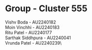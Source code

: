 # Group - Cluster 555

Vishv Boda - AU2240182\
Moin Vinchhi - AU2240183\
Ritu Patel - AU2240177\
Sarthak Siddhpura -	AU2240041\
Vrunda Patel - AU2240239\
